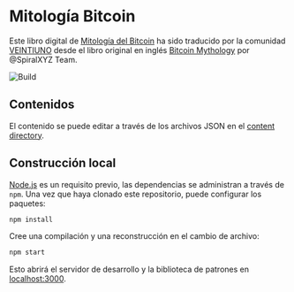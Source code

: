 # Mitología Bitcoin

Este libro digital de [Mitología del Bitcoin](https://mitologiaBitcoin.VEINTIUNO.world.org) ha sido traducido por la comunidad [VEINTIUNO](https://VEINTIUNO.world) desde el libro original en inglés [Bitcoin Mythology](https://bitcoinmythology.org) por @SpiralXYZ Team.

![Build](https://github.com/spiralxyz/bitcoinmythology.org/workflows/build/badge.svg)

## Contenidos

El contenido se puede editar a través de los archivos JSON en el [content directory](./content).

## Construcción local

[Node.js](https://nodejs.org/en/) es un requisito previo, las dependencias se administran a través de `npm`.
Una vez que haya clonado este repositorio, puede configurar los paquetes:

```bash
npm install
```

Cree una compilación y una reconstrucción en el cambio de archivo:

```bash
npm start
```

Esto abrirá el servidor de desarrollo y la biblioteca de patrones en [localhost:3000](http://localhost:3000).
